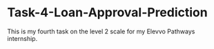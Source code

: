 # Task-4-Loan-Approval-Prediction
This is my fourth task on the level 2 scale for my Elevvo Pathways internship.
